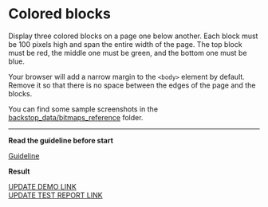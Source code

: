 # Colored blocks

Display three colored blocks on a page one below another. Each block
must be 100 pixels high and span the entire width of the page.
The top block must be red, the middle one must be green, and the bottom one
must be blue.

Your browser will add a narrow margin to the `<body>` element by default. Remove
it so that there is no space between the edges of the page and the blocks.

You can find some sample screenshots in the [backstop_data/bitmaps_reference](backstop_data/bitmaps_reference) folder.

---
**Read the guideline before start**

[Guideline](https://mate-academy.github.io/layout_task-guideline/)

**Result**

[UPDATE DEMO LINK](https://mariyahubko04.github.io/layout_colored-blocks/) <br>
[UPDATE TEST REPORT LINK](https://mariyahubko04.github.io/layout_colored-blocks/report/html_report/)
